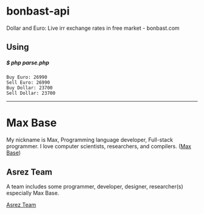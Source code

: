 # bonbast-api

Dollar and Euro: Live irr exchange rates in free market - bonbast.com

##  Using

##### $ php parse.php 

```
Buy Euro: 26990
Sell Euro: 26990
Buy Dollar: 23700
Sell Dollar: 23700
```

---------

# Max Base

My nickname is Max, Programming language developer, Full-stack programmer. I love computer scientists, researchers, and compilers. ([Max Base](https://maxbase.org/))

## Asrez Team

A team includes some programmer, developer, designer, researcher(s) especially Max Base.

[Asrez Team](https://www.asrez.com/)

